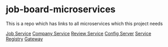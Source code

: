 # job-board-microservices

This is a repo which has links to all microservices which this project needs

[Job Service]()
[Company Service]()
[Review Service]()
[Config Server]()
[Service Registry]()
[Gateway]()
